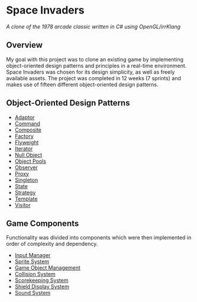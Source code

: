 # Space Invaders
*A clone of the 1978 arcade classic written in C# using OpenGL/irrKlang*

## Overview
My goal with this project was to clone an existing game by implementing object-oriented design patterns and principles in a real-time environment. Space Invaders was chosen for its design simplicity, as well as freely available assets. The project was completed in 12 weeks (7 sprints) and makes use of fifteen different object-oriented design patterns.

## Object-Oriented Design Patterns
- [Adaptor](https://github.com/BlakeDykes/space-invaders/blob/main/SpaceInvaders/Diagrams/Design%20Patterns/Adapter.cd)
- [Command](https://github.com/BlakeDykes/space-invaders/blob/main/SpaceInvaders/Diagrams/Design%20Patterns/Command.cd)
- [Composite](https://github.com/BlakeDykes/space-invaders/blob/main/SpaceInvaders/Diagrams/Design%20Patterns/Composite.cd)
- [Factory](https://github.com/BlakeDykes/space-invaders/blob/main/SpaceInvaders/Diagrams/Design%20Patterns/Factory.cd)
- [Flyweight](https://github.com/BlakeDykes/space-invaders/tree/main/SpaceInvaders/Image)
- [Iterator](https://github.com/BlakeDykes/space-invaders/blob/main/SpaceInvaders/Diagrams/Design%20Patterns/Iterator.cd)
- [Null Object](https://github.com/BlakeDykes/space-invaders/blob/main/SpaceInvaders/Diagrams/Design%20Patterns/NullObject.cd)
- [Object Pools](https://github.com/BlakeDykes/space-invaders/blob/main/SpaceInvaders/Diagrams/Design%20Patterns/ObjectPools.cd)
- [Observer](https://github.com/BlakeDykes/space-invaders/tree/main/SpaceInvaders/Observer)
- [Proxy](https://github.com/BlakeDykes/space-invaders/blob/main/SpaceInvaders/Diagrams/Design%20Patterns/Proxy.cd)
- [Singleton](https://github.com/BlakeDykes/space-invaders/blob/main/SpaceInvaders/Diagrams/Design%20Patterns/Singleton.cd)
- [State](https://github.com/BlakeDykes/space-invaders/blob/main/SpaceInvaders/Simulation/Simulation.cs#L86)
- [Strategy](https://github.com/BlakeDykes/space-invaders/tree/main/SpaceInvaders/GameObject/Ship)
- [Template](https://github.com/BlakeDykes/space-invaders/blob/main/SpaceInvaders/Diagrams/Design%20Patterns/Template.cd)
- [Visitor](https://github.com/BlakeDykes/space-invaders/tree/main/SpaceInvaders/Collision)

## Game Components
Functionality was divided into components which were then implemented in order of complexity and dependency.
- [Input Manager](https://github.com/BlakeDykes/space-invaders/tree/main/SpaceInvaders/Input)
- [Sprite System](https://github.com/BlakeDykes/space-invaders/tree/main/SpaceInvaders/Sprite)
- [Game Object Management](https://github.com/BlakeDykes/space-invaders/blob/main/SpaceInvaders/GameObject/GameObjectNodeManager.cs)
- [Collision System](https://github.com/BlakeDykes/space-invaders/tree/main/SpaceInvaders/Collision)
- [Scorekeeping System](https://github.com/BlakeDykes/space-invaders/tree/main/SpaceInvaders/Score)
- [Shield Display System](https://github.com/BlakeDykes/space-invaders/tree/main/SpaceInvaders/GameObject/Shield)
- [Sound System](https://github.com/BlakeDykes/space-invaders/tree/main/SpaceInvaders/Sound)

